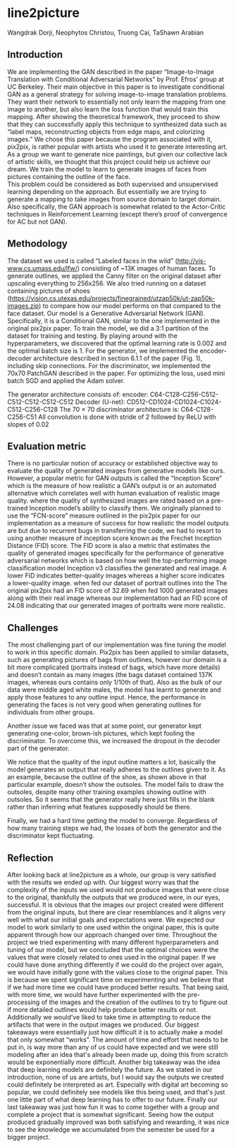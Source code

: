# line2picture 
Wangdrak Dorji, Neophytos Christou, Truong Cai, TaShawn Arabian	

## Introduction

We are implementing the GAN described in the paper “Image-to-Image Translation with Conditional Adversarial Networks” by Prof.  Efros’ group at UC Berkeley. Their main objective in this paper is to investigate conditional GAN as a general strategy for solving image-to-image translation problems. They want their network to essentially not only learn the mapping from one image to another, but also learn the loss function that would train this mapping. After showing the theoretical framework, they proceed to show that they can successfully apply this technique to synthesized data such as “label maps, reconstructing objects from edge maps, and colorizing images.” 
We chose this paper because the program associated with it, pix2pix, is rather popular with artists who used it to generate interesting art. As a group we want to generate nice paintings, but given our collective lack of artistic skills, we thought that this project could help us achieve our dream. We train the model to learn to generate images of faces from pictures containing the outline of the face.	
This problem could be considered as both supervised and unsupervised learning depending on the approach. But essentially we are trying to generate a mapping to take images from source domain to target domain. Also specifically, the GAN approach is somewhat related to the Actor-Critic techniques in Reinforcement Learning (except there’s proof of convergence for AC but not GAN).

## Methodology

The dataset we used is called “Labeled faces in the wild” (http://vis-www.cs.umass.edu/lfw/) consisting of ~13K images of human faces. To generate outlines, we applied the Canny filter on the original dataset after upscaling everything to 256x256. We also tried running on a dataset containing pictures of shoes (https://vision.cs.utexas.edu/projects/finegrained/utzap50k/ut-zap50k-images.zip) to compare how our model performs on that compared to the face dataset.
Our model is a Generative Adversarial Network (GAN). Specifically, it is a Conditional GAN, similar to the one implemented in the original pix2pix paper. To train the model, we did a 3:1 partition of the dataset for training and testing. By playing around with the hyperparameters, we discovered that the optimal learning rate is 0.002 and the optimal batch size is 1. For the generator, we implemented the encoder-decoder architecture described in section 6.1.1 of the paper (Fig. 1), including skip connections. For the discriminator, we implemented the 70x70 PatchGAN described in the paper. For optimizing the loss, used mini batch SGD and applied the Adam solver. 

The generator architecture consists of:
encoder:
C64-C128-C256-C512-C512-C512-C512-C512
Decoder (U-net):
CD512-CD1024-CD1024-C1024-C512-C256-C128
The 70 × 70 discriminator architecture is: C64-C128-C256-C51
All convolution is done with stride of 2 followed by ReLU with slopes of 0.02

 
## Evaluation metric
There is no particular notion of accuracy or established objective way to evaluate the quality of generated images from generative models like ours. However, a popular metric for GAN outputs is called the “Inception Score” which is the measure of how realistic a GAN’s output is or an automated alternative which correlates well with human evaluation of realistic image quality. where the quality of synthesized images are rated based on a pre-trained Inception model’s ability to classify them.  We originally planned to use the “FCN-score” measure outlined in the pix2pix paper for our implementation as a measure of success for how realistic the model outputs are but due to recurrent bugs in transferring the code, we had to resort to using another measure of inception score known as the Frechet Inception Distance (FID) score. The FID score is also a metric that estimates the quality of generated images specifically for the performance of generative adversarial networks which is based on how well the top-performing image classification model Inception v3 classifies the generated and real image. A lower FID indicates better-quality images whereas a higher score indicates a lower-quality image. when fed our dataset of portrait outlines into the The original pix2pix had an FID  score of 32.69 when fed 1000 generated images along with their real image whereas our implementation had an FID  score of 24.08 indicating that our generated images of portraits were more realistic.
 

## Challenges

The most challenging part of our implementation was fine tuning the model to work in this specific domain. Pix2pix has been applied to similar datasets, such as generating pictures of bags from outlines, however our domain is a bit more complicated (portraits instead of bags, which have more details) and doesn’t contain as many images (the bags dataset contained 137K images, whereas ours contains only 1/10th of that).  Also as the bulk of our data were middle aged white males, the model has learnt to generate and apply those features to any outline input.  Hence, the performance in generating the  faces is not very good when generating outlines for individuals from other groups.

Another issue we faced was that at some point, our generator kept generating one-color, brown-ish pictures, which kept fooling the discriminator. To overcome this, we increased the dropout in the decoder part of the generator.

We notice that the quality of the input outline matters a lot, basically the model generates an output that really adheres to the outlines given to it. As an example, because the outline of the shoe, as shown above in that particular example, doesn’t show the outsoles. The model fails to draw the outsoles, despite many other training examples showing outline with outsoles. So it seems that the generator really here just fills in the blank rather than inferring what features supposedly should be there.

Finally, we had a hard time getting the model to converge. Regardless of how many training steps we had, the losses of both the generator and the discriminator kept fluctuating.

## Reflection

After looking back at line2picture as a whole, our group is very satisfied with the results we ended up with. Our biggest worry was that the complexity of the inputs we used would not produce images that were close to the original, thankfully the outputs that we produced were, in our eyes, successful. It is obvious that the images our project created were different from the original inputs, but there are clear resemblances and it aligns very well with what our initial goals and expectations were.  We expected our model to work similarly to one used within the original paper, this is quite apparent through how our approach changed over time. Throughout the project we tried experimenting with many different hyperparameters and tuning of our model, but we concluded that the optimal choices were the values that were closely related to ones used in the original paper. If we could have done anything differently if we could do the project over again, we would have initially gone with the values close to the original paper. This is because we spent significant time on experimenting and we believe that if we had more time we could have produced better results. That being said, with more time, we would have further experimented with the pre-processing of the images and the creation of the outlines to try to figure out if more detailed outlines would help produce better results or not. Additionally we would’ve liked to take time in attempting to reduce the artifacts that were in the output images we produced. Our biggest takeaways were essentially just how difficult it is to actually make a model that only somewhat “works”. The amount of time and effort that needs to be put in, is way more than any of us could have expected and we were still modeling after an idea that's already been made up, doing this from scratch would be exponentially more difficult. Another big takeaway was the idea that deep learning models are definitely the future. As we stated in our introduction, none of us are artists, but I would say the outputs we created could definitely be interpreted as art. Especially with digital art becoming so popular, we could definitely see models like this being used, and that's just one little part of what deep learning has to offer to our future. Finally our last takeaway was just how fun it was to come together with a group and complete a project that is somewhat significant. Seeing how the output produced gradually improved was both satisfying and rewarding, it was nice to see the knowledge we accumulated from the semester be used for a bigger project. 
